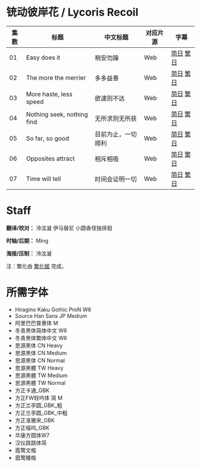 ﻿# 铳动彼岸花 / Lycoris Recoil
| 集数 | 标题 | 中文标题 | 对应片源 | 字幕 |
| ---- | ---- | ---- | ---- | ---- |
| 01 | Easy does it | 稍安勿躁 | Web | [简日](https://raw.githubusercontent.com/MingYSub/SubArchive/main/Archive/Lycoris%20Recoil/%5BMingY%5D%20Lycoris%20Recoil%20%5B01%5D.CHS_JPN.ass) [繁日](https://raw.githubusercontent.com/MingYSub/SubArchive/main/Archive/Lycoris%20Recoil/%5BMingY%5D%20Lycoris%20Recoil%20%5B01%5D.CHT_JPN.ass) |
| 02 | The more the merrier | 多多益善 | Web | [简日](https://raw.githubusercontent.com/MingYSub/SubArchive/main/Archive/Lycoris%20Recoil/%5BMingY%5D%20Lycoris%20Recoil%20%5B02%5D.CHS_JPN.ass) [繁日](https://raw.githubusercontent.com/MingYSub/SubArchive/main/Archive/Lycoris%20Recoil/%5BMingY%5D%20Lycoris%20Recoil%20%5B02%5D.CHT_JPN.ass) |
| 03 | More haste, less speed | 欲速则不达 | Web | [简日](https://raw.githubusercontent.com/MingYSub/SubArchive/main/Archive/Lycoris%20Recoil/%5BMingY%5D%20Lycoris%20Recoil%20%5B03%5D.CHS_JPN.ass) [繁日](https://raw.githubusercontent.com/MingYSub/SubArchive/main/Archive/Lycoris%20Recoil/%5BMingY%5D%20Lycoris%20Recoil%20%5B03%5D.CHT_JPN.ass) |
| 04 | Nothing seek, nothing find | 无所求则无所获 | Web | [简日](https://raw.githubusercontent.com/MingYSub/SubArchive/main/Archive/Lycoris%20Recoil/%5BMingY%5D%20Lycoris%20Recoil%20%5B04%5D.CHS_JPN.ass) [繁日](https://raw.githubusercontent.com/MingYSub/SubArchive/main/Archive/Lycoris%20Recoil/%5BMingY%5D%20Lycoris%20Recoil%20%5B04%5D.CHT_JPN.ass) |
| 05 | So far, so good | 目前为止，一切顺利 | Web | [简日](https://raw.githubusercontent.com/MingYSub/SubArchive/main/Archive/Lycoris%20Recoil/%5BMingY%5D%20Lycoris%20Recoil%20%5B05%5D.CHS_JPN.ass) [繁日](https://raw.githubusercontent.com/MingYSub/SubArchive/main/Archive/Lycoris%20Recoil/%5BMingY%5D%20Lycoris%20Recoil%20%5B05%5D.CHT_JPN.ass) |
| 06 | Opposites attract | 相斥相吸 | Web | [简日](https://raw.githubusercontent.com/MingYSub/SubArchive/main/Archive/Lycoris%20Recoil/%5BMingY%5D%20Lycoris%20Recoil%20%5B06%5D.CHS_JPN.ass) [繁日](https://raw.githubusercontent.com/MingYSub/SubArchive/main/Archive/Lycoris%20Recoil/%5BMingY%5D%20Lycoris%20Recoil%20%5B06%5D.CHT_JPN.ass) |
| 07 | Time will tell | 时间会证明一切 | Web | [简日](https://raw.githubusercontent.com/MingYSub/SubArchive/main/Archive/Lycoris%20Recoil/%5BMingY%5D%20Lycoris%20Recoil%20%5B07%5D.CHS.ass) [繁日](https://raw.githubusercontent.com/MingYSub/SubArchive/main/Archive/Lycoris%20Recoil/%5BMingY%5D%20Lycoris%20Recoil%20%5B07%5D.CHT_JPN.ass) |

# Staff
**翻译/校对：** 泠泫凝  伊马替尼  小圆香径独徘徊

**时轴/后期：** Ming

**海报/压制：** 泠泫凝

注：繁化由 [繁化姬](https://zhconvert.org) 完成。

# 所需字体

- Hiragino Kaku Gothic ProN W6
- Source Han Sans JP Medium
- 阿里巴巴普惠体 M
- 冬青黑体简体中文 W6
- 冬青黑体繁体中文 W6
- 思源黑体 CN Heavy
- 思源黑体 CN Medium
- 思源黑体 CN Normal
- 思源黑體 TW Heavy
- 思源黑體 TW Medium
- 思源黑體 TW Normal
- 方正卡通_GBK
- 方正FW轻吟体 简 M
- 方正兰亭圆_GBK_粗
- 方正兰亭圆_GBK_中粗
- 方正准雅宋_GBK
- 方正喵呜_GBK
- 华康方圆体W7
- 汉仪跳跳体简
- 霞鹜文楷
- 霞鹜臻楷
